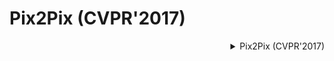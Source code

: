 # Pix2Pix (CVPR'2017)

<!-- [ALGORITHM] -->
<details>
<summary align="right">Pix2Pix (CVPR'2017)</summary>

```bibtex
@inproceedings{isola2017image,
  title={Image-to-image translation with conditional adversarial networks},
  author={Isola, Phillip and Zhu, Jun-Yan and Zhou, Tinghui and Efros, Alexei A},
  booktitle={Proceedings of the IEEE conference on computer vision and pattern recognition},
  pages={1125--1134},
  year={2017}
}
```

</details>
